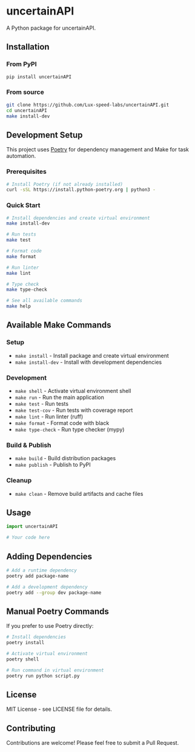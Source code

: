 # uncertainAPI

A Python package for uncertainAPI.

## Installation

### From PyPI

```bash
pip install uncertainAPI
```

### From source

```bash
git clone https://github.com/Lux-speed-labs/uncertainAPI.git
cd uncertainAPI
make install-dev
```

## Development Setup

This project uses [Poetry](https://python-poetry.org/) for dependency management and Make for task automation.

### Prerequisites

```bash
# Install Poetry (if not already installed)
curl -sSL https://install.python-poetry.org | python3 -
```

### Quick Start

```bash
# Install dependencies and create virtual environment
make install-dev

# Run tests
make test

# Format code
make format

# Run linter
make lint

# Type check
make type-check

# See all available commands
make help
```

## Available Make Commands

### Setup
- `make install` - Install package and create virtual environment
- `make install-dev` - Install with development dependencies

### Development
- `make shell` - Activate virtual environment shell
- `make run` - Run the main application
- `make test` - Run tests
- `make test-cov` - Run tests with coverage report
- `make lint` - Run linter (ruff)
- `make format` - Format code with black
- `make type-check` - Run type checker (mypy)

### Build & Publish
- `make build` - Build distribution packages
- `make publish` - Publish to PyPI

### Cleanup
- `make clean` - Remove build artifacts and cache files

## Usage

```python
import uncertainAPI

# Your code here
```

## Adding Dependencies

```bash
# Add a runtime dependency
poetry add package-name

# Add a development dependency
poetry add --group dev package-name
```

## Manual Poetry Commands

If you prefer to use Poetry directly:

```bash
# Install dependencies
poetry install

# Activate virtual environment
poetry shell

# Run command in virtual environment
poetry run python script.py
```

## License

MIT License - see LICENSE file for details.

## Contributing

Contributions are welcome! Please feel free to submit a Pull Request.
